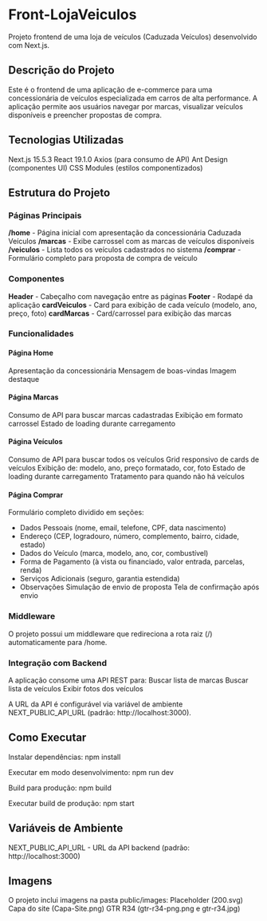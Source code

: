 # Front-LojaVeiculos

Projeto frontend de uma loja de veículos (Caduzada Veículos) desenvolvido com Next.js.

## Descrição do Projeto

Este é o frontend de uma aplicação de e-commerce para uma concessionária de veículos especializada em carros de alta performance. A aplicação permite aos usuários navegar por marcas, visualizar veículos disponíveis e preencher propostas de compra.

## Tecnologias Utilizadas

Next.js 15.5.3
React 19.1.0
Axios (para consumo de API)
Ant Design (componentes UI)
CSS Modules (estilos componentizados)

## Estrutura do Projeto

### Páginas Principais

**/home** - Página inicial com apresentação da concessionária Caduzada Veículos
**/marcas** - Exibe carrossel com as marcas de veículos disponíveis
**/veiculos** - Lista todos os veículos cadastrados no sistema
**/comprar** - Formulário completo para proposta de compra de veículo

### Componentes

**Header** - Cabeçalho com navegação entre as páginas
**Footer** - Rodapé da aplicação
**cardVeiculos** - Card para exibição de cada veículo (modelo, ano, preço, foto)
**cardMarcas** - Card/carrossel para exibição das marcas

### Funcionalidades

#### Página Home
Apresentação da concessionária
Mensagem de boas-vindas
Imagem destaque

#### Página Marcas
Consumo de API para buscar marcas cadastradas
Exibição em formato carrossel
Estado de loading durante carregamento

#### Página Veículos
Consumo de API para buscar todos os veículos
Grid responsivo de cards de veículos
Exibição de: modelo, ano, preço formatado, cor, foto
Estado de loading durante carregamento
Tratamento para quando não há veículos

#### Página Comprar
Formulário completo dividido em seções:
  - Dados Pessoais (nome, email, telefone, CPF, data nascimento)
  - Endereço (CEP, logradouro, número, complemento, bairro, cidade, estado)
  - Dados do Veículo (marca, modelo, ano, cor, combustível)
  - Forma de Pagamento (à vista ou financiado, valor entrada, parcelas, renda)
  - Serviços Adicionais (seguro, garantia estendida)
  - Observações
Simulação de envio de proposta
Tela de confirmação após envio

### Middleware

O projeto possui um middleware que redireciona a rota raiz (/) automaticamente para /home.

### Integração com Backend

A aplicação consome uma API REST para:
Buscar lista de marcas
Buscar lista de veículos
Exibir fotos dos veículos

A URL da API é configurável via variável de ambiente NEXT_PUBLIC_API_URL (padrão: http://localhost:3000).

## Como Executar

Instalar dependências:
npm install

Executar em modo desenvolvimento:
npm run dev

Build para produção:
npm build

Executar build de produção:
npm start

## Variáveis de Ambiente

NEXT_PUBLIC_API_URL - URL da API backend (padrão: http://localhost:3000)

## Imagens

O projeto inclui imagens na pasta public/images:
Placeholder (200.svg)
Capa do site (Capa-Site.png)
GTR R34 (gtr-r34-png.png e gtr-r34.jpg)